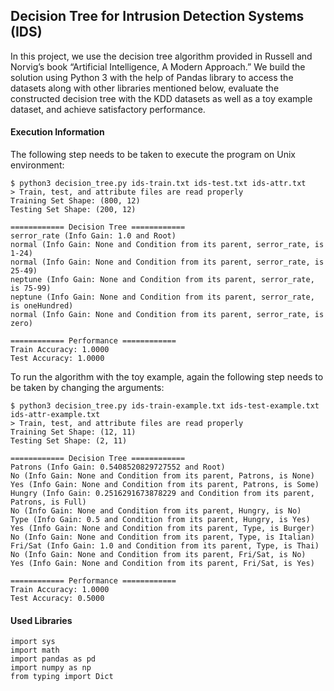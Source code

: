 ## Decision Tree for Intrusion Detection Systems (IDS)

In this project, we use the decision tree algorithm provided in Russell and Norvig’s book “Artificial Intelligence, A Modern Approach.” We build the solution using Python 3 with the help of Pandas library to access the datasets along with other libraries mentioned below, evaluate the constructed decision tree with the KDD datasets as well as a toy example dataset, and achieve satisfactory performance.

#### Execution Information
The following step needs to be taken to execute the program on Unix environment:

```
$ python3 decision_tree.py ids-train.txt ids-test.txt ids-attr.txt
> Train, test, and attribute files are read properly
Training Set Shape: (800, 12)
Testing Set Shape: (200, 12)

============ Decision Tree ============
serror_rate (Info Gain: 1.0 and Root)
normal (Info Gain: None and Condition from its parent, serror_rate, is 1-24)
normal (Info Gain: None and Condition from its parent, serror_rate, is 25-49)
neptune (Info Gain: None and Condition from its parent, serror_rate, is 75-99)
neptune (Info Gain: None and Condition from its parent, serror_rate, is oneHundred)
normal (Info Gain: None and Condition from its parent, serror_rate, is zero)

============ Performance ============
Train Accuracy: 1.0000
Test Accuracy: 1.0000
```

To run the algorithm with the toy example, again the following step needs to be taken by changing the arguments:

```
$ python3 decision_tree.py ids-train-example.txt ids-test-example.txt ids-attr-example.txt 
> Train, test, and attribute files are read properly
Training Set Shape: (12, 11)
Testing Set Shape: (2, 11)

============ Decision Tree ============
Patrons (Info Gain: 0.5408520829727552 and Root)
No (Info Gain: None and Condition from its parent, Patrons, is None)
Yes (Info Gain: None and Condition from its parent, Patrons, is Some)
Hungry (Info Gain: 0.2516291673878229 and Condition from its parent, Patrons, is Full)
No (Info Gain: None and Condition from its parent, Hungry, is No)
Type (Info Gain: 0.5 and Condition from its parent, Hungry, is Yes)
Yes (Info Gain: None and Condition from its parent, Type, is Burger)
No (Info Gain: None and Condition from its parent, Type, is Italian)
Fri/Sat (Info Gain: 1.0 and Condition from its parent, Type, is Thai)
No (Info Gain: None and Condition from its parent, Fri/Sat, is No)
Yes (Info Gain: None and Condition from its parent, Fri/Sat, is Yes)

============ Performance ============
Train Accuracy: 1.0000
Test Accuracy: 0.5000
```

#### Used Libraries

```
import sys
import math
import pandas as pd
import numpy as np
from typing import Dict
```